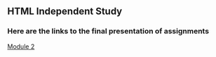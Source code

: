 ## HTML Independent Study

### Here are the links to the final presentation of assignments

[Module 2](file:///C:/Users/jaqua/Documents/GitHub/html-independent-study/html-independent-study/module-2-solution/index.html)
